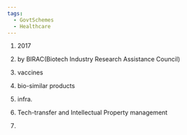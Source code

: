 ```yaml
---
tags:
  - GovtSchemes
  - Healthcare
---
```

1. 2017
2. by BIRAC(Biotech Industry Research Assistance Council)

3. vaccines
4. bio-similar products
5. infra.
6. Tech-transfer and Intellectual Property management
7. 